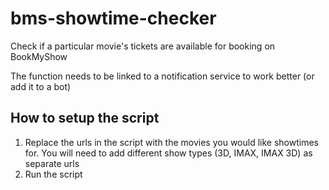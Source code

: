 # bms-showtime-checker
Check if a particular movie's tickets are available for booking on BookMyShow

The function needs to be linked to a notification service to work better (or add it to a bot)

## How to setup the script

1. Replace the urls in the script with the movies you would like showtimes for. You will need to add different show types (3D, IMAX, IMAX 3D) as separate urls
2. Run the script